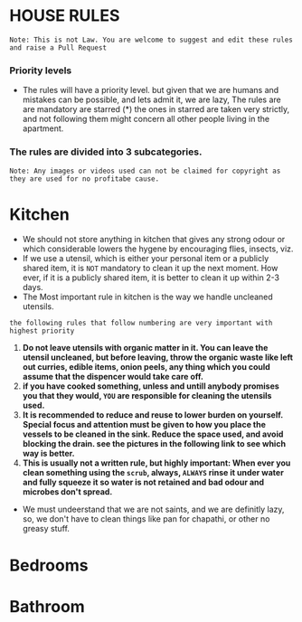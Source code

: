 # HOUSE RULES
`Note: This is not Law. You are welcome to suggest and edit these rules and raise a Pull Request`

### Priority levels
* The rules will have a priority level. but given that we are humans and mistakes can be possible, and lets admit it, we are lazy, The rules are are mandatory are starred (*) the ones in starred are taken very strictly, and not following them might concern all other people living in the apartment.

### The rules are divided into 3 subcategories. 
`Note: Any images or videos used can not be claimed for copyright as they are used for no profitabe cause.`
# Kitchen
* We should not store anything in kitchen that gives any strong odour or which considerable lowers the hygene by encouraging flies, insects, viz. 
* If we use a utensil, which is either your personal item or a publicly shared item, it is `NOT` mandatory to clean it up the next moment. How ever, if it is a publicly shared item, it is better to clean it up within 2-3 days.
* The Most important rule in kitchen is the way we handle uncleaned utensils. 

`the following rules that follow numbering are very important with highest priority`

1. **Do not leave utensils with organic matter in it. You can leave the utensil uncleaned, but before leaving, throw the organic waste like left out curries, edible items, onion peels, any thing which you could assume that the dispencer would take care off.**
2. **if you have cooked something, unless and untill anybody promises you that they would, `YOU` are responsible for cleaning the utensils used.**
3. **It is recommended to reduce and reuse to lower burden on yourself. Special focus and attention must be given to how you place the vessels to be cleaned in the sink. Reduce the space used, and avoid blocking the drain. see the pictures in the following link to see which way is better.**
4. **This is usually not a written rule, but highly important: When ever you clean something using the `scrub`, always, `ALWAYS` rinse it under water and fully squeeze it so water is not retained and bad odour and microbes don't spread.**

* We must undeerstand that we are not saints, and we are definitly lazy, so, we don't have to clean things like pan for chapathi, or other no greasy stuff.

# Bedrooms
# Bathroom
